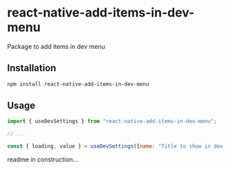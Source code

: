 # react-native-add-items-in-dev-menu

Package to add items in dev menu

## Installation

```sh
npm install react-native-add-items-in-dev-menu
```

## Usage

```js
import { useDevSettings } from "react-native-add-items-in-dev-menu";

// ...

const { loading, value } = useDevSettings({name: "Title to show in dev menu"})
```

readme in construction...
